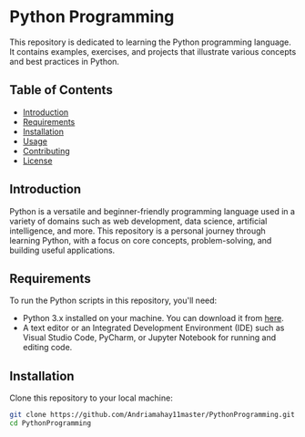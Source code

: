 # Python Programming

This repository is dedicated to learning the Python programming language. It contains examples, exercises, and projects that illustrate various concepts and best practices in Python.

## Table of Contents

- [Introduction](#introduction)
- [Requirements](#requirements)
- [Installation](#installation)
- [Usage](#usage)
- [Contributing](#contributing)
- [License](#license)

## Introduction

Python is a versatile and beginner-friendly programming language used in a variety of domains such as web development, data science, artificial intelligence, and more. This repository is a personal journey through learning Python, with a focus on core concepts, problem-solving, and building useful applications.

## Requirements

To run the Python scripts in this repository, you'll need:

- Python 3.x installed on your machine. You can download it from [here](https://www.python.org/downloads/).
- A text editor or an Integrated Development Environment (IDE) such as Visual Studio Code, PyCharm, or Jupyter Notebook for running and editing code.

## Installation

Clone this repository to your local machine:

```bash
git clone https://github.com/Andriamahay11master/PythonProgramming.git
cd PythonProgramming
```
